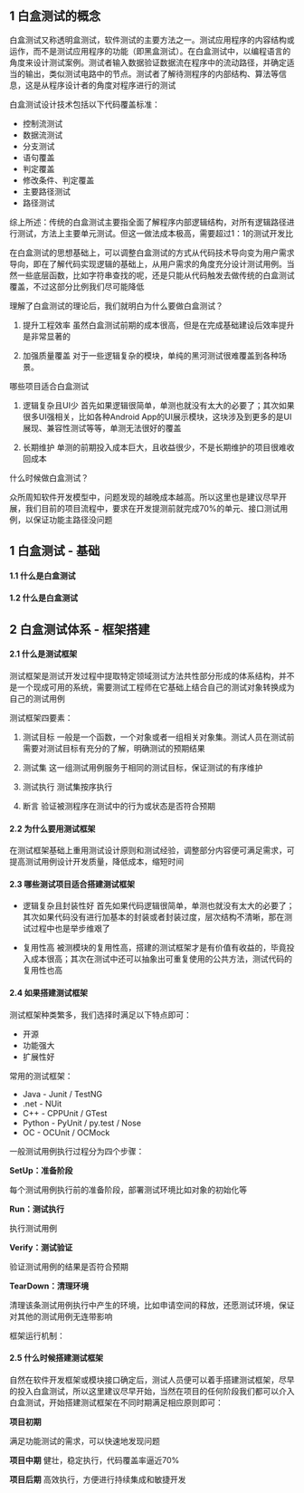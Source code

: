 ## 1 白盒测试的概念

白盒测试又称透明盒测试，软件测试的主要方法之一。测试应用程序的内容结构或运作，而不是测试应用程序的功能（即黑盒测试）。在白盒测试中，以编程语言的角度来设计测试案例。测试者输入数据验证数据流在程序中的流动路径，并确定适当的输出，类似测试电路中的节点。测试者了解待测程序的内部结构、算法等信息，这是从程序设计者的角度对程序进行的测试

白盒测试设计技术包括以下代码覆盖标准：

- 控制流测试
- 数据流测试
- 分支测试
- 语句覆盖
- 判定覆盖
- 修改条件、判定覆盖
- 主要路径测试
- 路径测试

综上所述：传统的白盒测试主要指全面了解程序内部逻辑结构，对所有逻辑路径进行测试，方法上主要单元测试。但这一做法成本极高，需要超过1：1的测试开发比

在白盒测试的思想基础上，可以调整白盒测试的方式从代码技术导向变为用户需求导向，即在了解代码实现逻辑的基础上，从用户需求的角度充分设计测试用例。当然一些底层函数，比如字符串查找的呢，还是只能从代码触发去做传统的白盒测试覆盖，不过这部分比例我们尽可能降低

理解了白盒测试的理论后，我们就明白为什么要做白盒测试？

1. 提升工程效率
虽然白盒测试前期的成本很高，但是在完成基础建设后效率提升是非常显著的

2. 加强质量覆盖 
对于一些逻辑复杂的模块，单纯的黑河测试很难覆盖到各种场景。

哪些项目适合白盒测试

1. 逻辑复杂且UI少
首先如果逻辑很简单，单测也就没有太大的必要了；其次如果很多UI强相关，比如各种Android App的UI展示模块，这块涉及到更多的是UI展现、兼容性测试等等，单测无法很好的覆盖

2. 长期维护
单测的前期投入成本巨大，且收益很少，不是长期维护的项目很难收回成本

什么时候做白盒测试？

众所周知软件开发模型中，问题发现的越晚成本越高。所以这里也是建议尽早开展，我们目前的项目流程中，要求在开发提测前就完成70%的单元、接口测试用例，以保证功能主路径没问题


## 1 白盒测试 - 基础

#### 1.1 什么是白盒测试

#### 1.2 什么是白盒测试


## 2 白盒测试体系 - 框架搭建

#### 2.1 什么是测试框架

测试框架是测试开发过程中提取特定领域测试方法共性部分形成的体系结构，并不是一个现成可用的系统，需要测试工程师在它基础上结合自己的测试对象转换成为自己的测试用例

测试框架四要素：

1. 测试目标
一般是一个函数，一个对象或者一组相关对象集。测试人员在测试前需要对测试目标有充分的了解，明确测试的预期结果

2. 测试集
这一组测试用例服务于相同的测试目标，保证测试的有序维护

3. 测试执行
测试集按序执行

4. 断言
验证被测程序在测试中的行为或状态是否符合预期

#### 2.2 为什么要用测试框架

在测试框架基础上重用测试设计原则和测试经验，调整部分内容便可满足需求，可提高测试用例设计开发质量，降低成本，缩短时间

#### 2.3 哪些测试项目适合搭建测试框架

- 逻辑复杂且封装性好
首先如果代码逻辑很简单，单测也就没有太大的必要了；其次如果代码没有进行加基本的封装或者封装过度，层次结构不清晰，那在测试过程中也是举步维艰了

- 复用性高
被测模块的复用性高，搭建的测试框架才是有价值有收益的，毕竟投入成本很高；其次在测试中还可以抽象出可重复使用的公共方法，测试代码的复用性也高

#### 2.4 如果搭建测试框架

测试框架种类繁多，我们选择时满足以下特点即可：

- 开源
- 功能强大
- 扩展性好

常用的测试框架：

- Java - Junit / TestNG
- .net - NUit
- C++ - CPPUnit / GTest
- Python - PyUnit / py.test / Nose
- OC - OCUnit / OCMock

一般测试用例执行过程分为四个步骤：

**SetUp：准备阶段**

每个测试用例执行前的准备阶段，部署测试环境比如对象的初始化等

**Run：测试执行**

执行测试用例

**Verify：测试验证**

验证测试用例的结果是否符合预期

**TearDown：清理环境**

清理该条测试用例执行中产生的环境，比如申请空间的释放，还愿测试环境，保证对其他的测试用例无连带影响

框架运行机制：


  

#### 2.5 什么时候搭建测试框架

自然在软件开发框架或模块接口确定后，测试人员便可以着手搭建测试框架，尽早的投入白盒测试，所以这里建议尽早开始，当然在项目的任何阶段我们都可以介入白盒测试，开始搭建测试框架在不同时期满足相应原则即可：

**项目初期**

满足功能测试的需求，可以快速地发现问题

**项目中期**
健壮，稳定执行，代码覆盖率逼近70%

**项目后期**
高效执行，方便进行持续集成和敏捷开发

